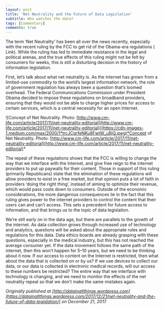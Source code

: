 ```yaml
---
layout: post
title: 'Net Neutrality and the Future of Data Legislation'
subtitle: Who watches the data?
tags: [Commentary]
comments: true
---
```


The term ‘Net Neutrality’ has been all over the news recently, especially with the recent ruling by the FCC to get rid of the Obama-era regulations ( Link). While the ruling has led to immediate resistance in the legal and political arenas, and the true effects of this ruling might not be felt by consumers for weeks, this is still a disturbing decision in the history of information legislation.

First, let’s talk about what net neutrality is. As the internet has grown from a limited-use commodity to the world’s largest information network, the role of government regulation has always been a question that’s loomed overhead. The Federal Communications Commission under President Obama decided to impose these regulations on broadband providers, ensuring that they would not be able to charge higher prices for access to certain services, which is a central necessity for an open Internet.

![Concept of Net Neutrality. Photo: [http://www.cm-life.com/article/2017/11/net-neutrality-editorial](http://www.cm-life.com/article/2017/11/net-neutrality-editorial)](https://cdn-images-1.medium.com/max/2000/1*trcJCgrfeNKu8FwtW_uBjQ.jpeg)*Concept of Net Neutrality. Photo: [http://www.cm-life.com/article/2017/11/net-neutrality-editorial](http://www.cm-life.com/article/2017/11/net-neutrality-editorial)*

The repeal of these regulations shows that the FCC is willing to change the way that we interface with the Internet, and give free reign to the internet providers to put up paywalls for their content. Those in support of this ruling (primarily Republicans) state that the elimination of these regulations will allow providers to exist in a free market, but that opinion puts a lot of faith in providers ‘doing the right thing’, instead of aiming to optimize their revenue, which would pass costs down to consumers. Outside of the economic considerations, the more dangerous consequences lie in the fact that this ruling gives power to the internet providers to control the content that their users can and can’t access. This sets a precedent for future access to information, and that brings us to the topic of data legislation.

We’re still early on in the data age, but there are parallels to the growth of the internet. As data collection grows through increased use of technology and analytics, questions will be asked about the appropriate rules and regulations for this data. Data ethics boards are already grasping with these questions, especially in the medical industry, but this has not reached the average consumer yet. If the data movement follows the same path of the internet, then this won’t happen for 5–10 years, but we need to be thinking about it now. If our access to content on the Internet is restricted, then what about the data that is collected on or by us? If we use devices to collect our data, or our data is collected in electronic medical records, will our access to these numbers be restricted? The entire way that we interface with technology is changing, and we need to monitor the effects of the net neutrality repeal so that we don’t make the same mistakes again.

*Originally published at [http://datainallthings.wordpress.com](https://datainallthings.wordpress.com/2017/12/21/net-neutrality-and-the-future-of-data-legislation/) on December 21, 2017.*
